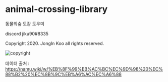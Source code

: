 # animal-crossing-library
동물의숲 도감 도우미

discord jiku90#8335


Copyright 2020. JongIn Koo all rights reserved.

![copyright](https://namu.wiki/img/cc-by-nc-sa-2.0-88x31.png)
 
 데이터 출처 : https://namu.wiki/w/%EB%8F%99%EB%AC%BC%EC%9D%98%20%EC%88%B2%20%EC%8B%9C%EB%A6%AC%EC%A6%88